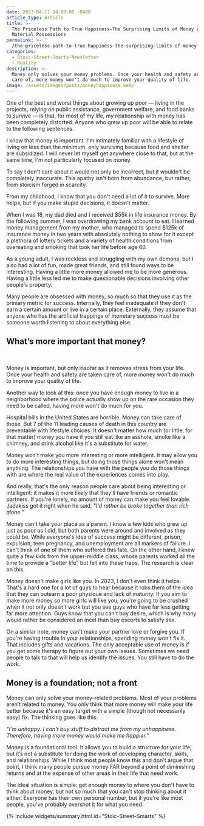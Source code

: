 ```yaml
---
date: 2023-04-17 14:00:00 -0400
article_type: Article
title: >-
  The Priceless Path to True Happiness—The Surprising Limits of Money and
  Material Possessions
permalink: >-
  /the-priceless-path-to-true-happiness-the-surprising-limits-of-money-and-material-possessions/
categories:
  - Stoic-Street-Smarts-Newsletter
  - Reality
description: >-
  ​Money only solves your money problems. Once your health and safety are taken
  care of, more money won't do much to improve your quality of life.
image: /assets/images/posts/moneyhappiness.webp
---
```

One of the best and worst things about growing up poor — living in the projects, relying on public assistance, government welfare, and food banks to survive — is that, for most of my life, my relationship with money has been completely distorted. Anyone who grew up poor will be able to relate to the following sentences.

I know that money is important. I'm intimately familiar with a lifestyle of living on less than the minimum, only surviving because food and shelter are subsidized. I will never let myself get anywhere close to that, but at the same time, I'm not particularly focused on money.

To say I don't care about it would not only be incorrect, but it wouldn't be completely inaccurate. This apathy isn't born from abundance, but rather, from stoicism forged in scarcity.

From my childhood, I know that you don't need a lot of it to survive. More helps, but if you make stupid decisions, it doesn't matter.

When I was 18, my dad died and I received $55k in life insurance money. By the following summer, I was overdrawing my bank account to eat. I learned money management from my mother, who managed to spend $125k of insurance money in two years with absolutely nothing to show for it except a plethora of lottery tickets and a variety of health conditions from overeating and smoking that took her life before age 60.

As a young adult, I was reckless and struggling with my own demons, but I also had a lot of fun, made great friends, and still found ways to be interesting. Having a little more money allowed me to be more generous. Having a little less led me to make questionable decisions involving other people's property.

Many people are obsessed with money, so much so that they use it as the primary metric for success. Internally, they feel inadequate if they don't earn a certain amount or live in a certain place. Externally, they assume that anyone who has the artificial trappings of monetary success must be someone worth listening to about everything else.

## What’s more important that money?

​

​Money is important, but only insofar as it removes stress from your life. Once your health and safety are taken care of, more money won't do much to improve your quality of life.

Another way to look at this: once you have enough money to live in a neighborhood where the police actually show up on the rare occasion they need to be called, having more won't do much for you.

Hospital bills in the United States are horrible. Money can take care of those. But 7 of the 11 leading causes of death in this country are preventable with lifestyle choices. It doesn't matter how much (or little, for that matter) money you have if you still eat like an asshole, smoke like a chimney, and drink alcohol like it's a substitute for water.

Money won't make you more interesting or more intelligent. It may allow you to do more interesting things, but doing those things alone won't mean anything. The relationships you have with the people you do those things with are where the real value of the experiences comes into play.

And really, that's the only reason people care about being interesting or intelligent: it makes it more likely that they'll have friends or romantic partners. If you're lonely, no amount of money can make you feel lovable. Jadakiss got it right when he said, *"I'd rather be broke together than rich alone."*

Money can't take your place as a parent. I know a few kids who grew up just as poor as I did, but both parents were around and involved as they could be. While everyone's idea of success might be different, prison, expulsion, teen pregnancy, and unemployment are all markers of failure. I can't think of one of them who suffered this fate. On the other hand, I knew quite a few kids from the upper-middle class, whose parents worked all the time to provide a "better life" but fell into these traps. The research is clear on this.

Money doesn't make girls like you. In 2023, I don't even think it helps. That's a hard one for a lot of guys to hear because it robs them of the idea that they can outearn a poor physique and lack of maturity. If you aim to make more money so more girls will like you, you're going to be crushed when it not only doesn't work but you see guys who have far less getting far more attention. Guys know that you can't buy desire, which is why many would rather be considered an incel than buy escorts to satisfy sex.

On a similar note, money can't make your partner love or forgive you. If you're having trouble in your relationships, spending money won't fix it. That includes gifts and vacations. The only acceptable use of money is if you get some therapy to figure out your own issues. Sometimes we need people to talk to that will help us identify the issues. You still have to do the work.

## Money is a foundation; not a front

​Money can only solve your money-related problems. Most of your problems aren’t related to money. You only think that more money will make your life better because it's an easy target with a simple (though not necessarily easy) fix. The thinking goes like this:

*"I'm unhappy. I can't buy stuff to distract me from my unhappiness. Therefore, having more money would make me happier."*

Money is a foundational tool. It allows you to build a structure for your life, but it’s not a substitute for doing the work of developing character, skills, and relationships. While I think most people know this and don't argue that point, I think many people pursue money FAR beyond a point of diminishing returns and at the expense of other areas in their life that need work.

The ideal situation is simple: get enough money to where you don't have to think about money, but not so much that you can't stop thinking about it either. Everyone has their own personal number, but if you're like most people, you've probably overshot it for what you need.

{% include widgets/summary.html id="Stoic-Street-Smarts" %}
